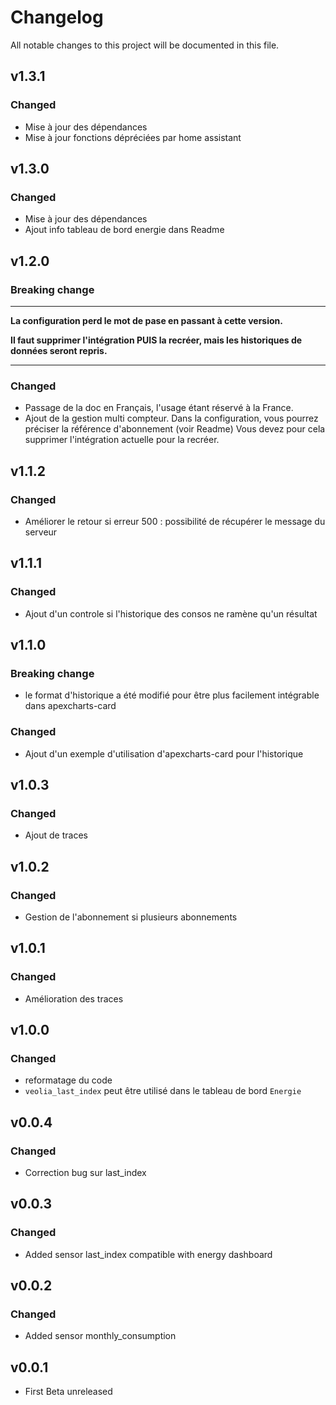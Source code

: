 # Changelog

All notable changes to this project will be documented in this file.

## v1.3.1

### Changed

- Mise à jour des dépendances
- Mise à jour fonctions dépréciées par home assistant
  
## v1.3.0

### Changed

- Mise à jour des dépendances
- Ajout info tableau de bord energie dans Readme
  

## v1.2.0

### Breaking change
  
---
  **La configuration perd le mot de pase en passant à cette version.**

  **Il faut supprimer l'intégration PUIS la recréer, mais les historiques de données seront repris.**

---

### Changed

- Passage de la doc en Français, l'usage étant réservé à la France.
- Ajout de la gestion multi compteur. 
    Dans la configuration, vous pourrez préciser la référence d'abonnement (voir Readme)
    Vous devez pour cela supprimer l'intégration actuelle pour la recréer.
  

## v1.1.2

### Changed

- Améliorer le retour si erreur 500 : possibilité de récupérer le message du serveur

## v1.1.1

### Changed

- Ajout d'un controle si l'historique des consos ne ramène qu'un résultat

## v1.1.0

### Breaking change

- le format d'historique a été modifié pour être plus facilement intégrable dans apexcharts-card

### Changed

- Ajout d'un exemple d'utilisation d'apexcharts-card pour l'historique
 
## v1.0.3

### Changed

- Ajout de traces
  
## v1.0.2

### Changed

- Gestion de l'abonnement si plusieurs abonnements
  
## v1.0.1

### Changed

- Amélioration des traces

## v1.0.0

### Changed

- reformatage du code
- `veolia_last_index` peut être utilisé dans le tableau de bord `Energie`

## v0.0.4

### Changed

- Correction bug sur last_index

## v0.0.3

### Changed

- Added sensor last_index compatible with energy dashboard

## v0.0.2

### Changed

- Added sensor monthly_consumption

## v0.0.1

- First Beta unreleased
